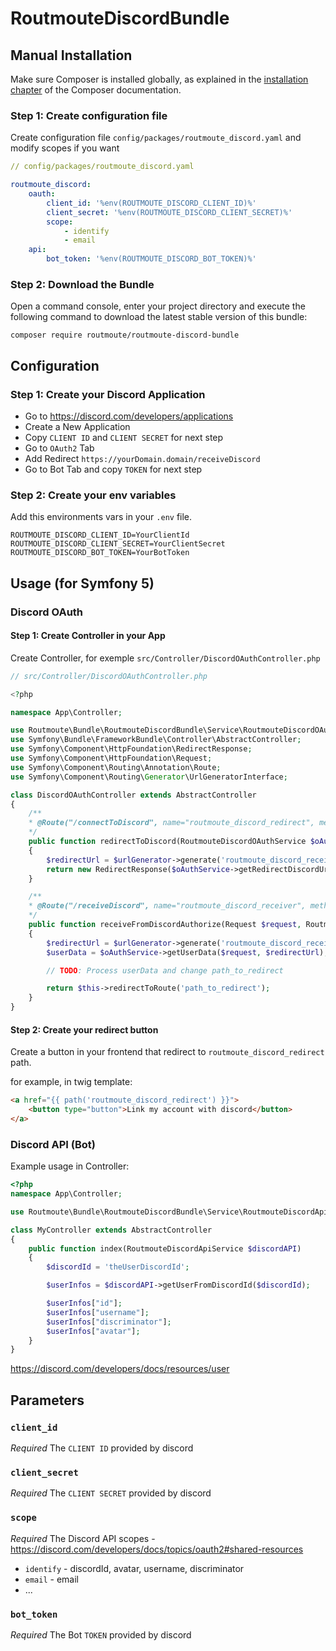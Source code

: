 # RoutmouteDiscordBundle

## Manual Installation

Make sure Composer is installed globally, as explained in the
[installation chapter](https://getcomposer.org/doc/00-intro.md)
of the Composer documentation.

### Step 1: Create configuration file

Create configuration file `config/packages/routmoute_discord.yaml` and modify scopes if you want

```yaml
// config/packages/routmoute_discord.yaml

routmoute_discord:
    oauth:
        client_id: '%env(ROUTMOUTE_DISCORD_CLIENT_ID)%'
        client_secret: '%env(ROUTMOUTE_DISCORD_CLIENT_SECRET)%'
        scope:
            - identify
            - email
    api:
        bot_token: '%env(ROUTMOUTE_DISCORD_BOT_TOKEN)%'
```

### Step 2: Download the Bundle

Open a command console, enter your project directory and execute the
following command to download the latest stable version of this bundle:

```console
composer require routmoute/routmoute-discord-bundle
```

## Configuration

### Step 1: Create your Discord Application

- Go to <https://discord.com/developers/applications>
- Create a New Application
- Copy `CLIENT ID` and `CLIENT SECRET` for next step
- Go to `OAuth2` Tab
- Add Redirect `https://yourDomain.domain/receiveDiscord`
- Go to Bot Tab and copy `TOKEN` for next step

### Step 2: Create your env variables

Add this environments vars in your `.env` file.

```
ROUTMOUTE_DISCORD_CLIENT_ID=YourClientId
ROUTMOUTE_DISCORD_CLIENT_SECRET=YourClientSecret
ROUTMOUTE_DISCORD_BOT_TOKEN=YourBotToken
```

## Usage (for Symfony 5)

### Discord OAuth

#### Step 1: Create Controller in your App

Create Controller, for exemple `src/Controller/DiscordOAuthController.php`

```php
// src/Controller/DiscordOAuthController.php

<?php

namespace App\Controller;

use Routmoute\Bundle\RoutmouteDiscordBundle\Service\RoutmouteDiscordOAuthService;
use Symfony\Bundle\FrameworkBundle\Controller\AbstractController;
use Symfony\Component\HttpFoundation\RedirectResponse;
use Symfony\Component\HttpFoundation\Request;
use Symfony\Component\Routing\Annotation\Route;
use Symfony\Component\Routing\Generator\UrlGeneratorInterface;

class DiscordOAuthController extends AbstractController
{
    /**
    * @Route("/connectToDiscord", name="routmoute_discord_redirect", methods="GET")
    */
    public function redirectToDiscord(RoutmouteDiscordOAuthService $oAuthService, UrlGeneratorInterface $urlGenerator): RedirectResponse
    {
        $redirectUrl = $urlGenerator->generate('routmoute_discord_receiver', [], UrlGeneratorInterface::ABSOLUTE_URL);
        return new RedirectResponse($oAuthService->getRedirectDiscordUrl($redirectUrl));
    }

    /**
    * @Route("/receiveDiscord", name="routmoute_discord_receiver", methods="GET")
    */
    public function receiveFromDiscordAuthorize(Request $request, RoutmouteDiscordOAuthService $oAuthService, UrlGeneratorInterface $urlGenerator): RedirectResponse
    {
        $redirectUrl = $urlGenerator->generate('routmoute_discord_receiver', [], UrlGeneratorInterface::ABSOLUTE_URL);
        $userData = $oAuthService->getUserData($request, $redirectUrl);

        // TODO: Process userData and change path_to_redirect

        return $this->redirectToRoute('path_to_redirect');
    }
}
```

#### Step 2: Create your redirect button

Create a button in your frontend that redirect to `routmoute_discord_redirect` path.

for example, in twig template:

```html
<a href="{{ path('routmoute_discord_redirect') }}">
    <button type="button">Link my account with discord</button>
</a>
```

### Discord API (Bot)

Example usage in Controller:

```php
<?php
namespace App\Controller;

use Routmoute\Bundle\RoutmouteDiscordBundle\Service\RoutmouteDiscordApiService;

class MyController extends AbstractController
{
    public function index(RoutmouteDiscordApiService $discordAPI)
    {
        $discordId = 'theUserDiscordId';

        $userInfos = $discordAPI->getUserFromDiscordId($discordId);

        $userInfos["id"];
        $userInfos["username"];
        $userInfos["discriminator"];
        $userInfos["avatar"];
    }
}
```

<https://discord.com/developers/docs/resources/user>

## Parameters

### `client_id`

_Required_
The `CLIENT ID` provided by discord

### `client_secret`

_Required_
The `CLIENT SECRET` provided by discord

### `scope`

_Required_
The Discord API scopes - <https://discord.com/developers/docs/topics/oauth2#shared-resources>

- `identify` - discordId, avatar, username, discriminator
- `email` - email
- ...

### `bot_token`

_Required_
The Bot `TOKEN` provided by discord
